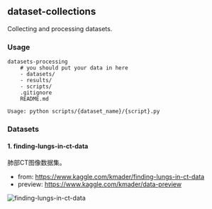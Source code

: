 ## dataset-collections

Collecting and processing datasets.

### Usage

```
datasets-processing
    # you should put your data in here
    - datasets/
    - results/
    - scripts/
    .gitignore
    README.md
    
Usage: python scripts/{dataset_name}/{script}.py
```

### Datasets

#### 1. finding-lungs-in-ct-data

肺部CT图像数据集。

- from: https://www.kaggle.com/kmader/finding-lungs-in-ct-data
- preview: https://www.kaggle.com/kmader/data-preview

![finding-lungs-in-ct-data](http://img.cdn.iblue.tech/image/20190228/gUVGBWJfXLGE.png?imageslim)
